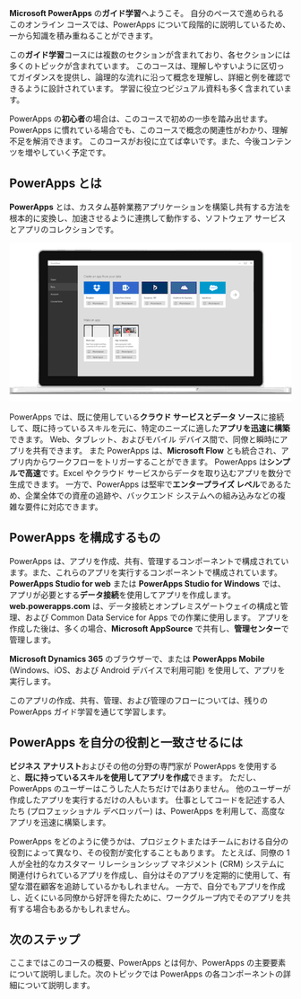 **Microsoft PowerApps** の**ガイド学習**へようこそ。 自分のペースで進められるこのオンライン コースでは、PowerApps について段階的に説明しているため、一から知識を積み重ねることができます。

この**ガイド学習**コースには複数のセクションが含まれており、各セクションには多くのトピックが含まれています。 このコースは、理解しやすいように区切ってガイダンスを提供し、論理的な流れに沿って概念を理解し、詳細と例を確認できるように設計されています。 学習に役立つビジュアル資料も多く含まれています。

PowerApps の**初心者**の場合は、このコースで初めの一歩を踏み出せます。PowerApps に慣れている場合でも、このコースで概念の関連性がわかり、理解不足を解消できます。 このコースがお役に立てば幸いです。また、今後コンテンツを増やしていく予定です。

## <a name="what-is-powerapps"></a>PowerApps とは
**PowerApps** とは、カスタム基幹業務アプリケーションを構築し共有する方法を根本的に変換し、加速させるように連携して動作する、ソフトウェア サービスとアプリのコレクションです。

![PowerApps 概要 (アニメーション)](./media/learning-introducing-powerapps/powerapps-intro.gif)

PowerApps では、既に使用している**クラウド サービスとデータ ソース**に接続して、既に持っているスキルを元に、特定のニーズに適した**アプリを迅速に構築**できます。 Web、タブレット、およびモバイル デバイス間で、同僚と瞬時にアプリを共有できます。 また PowerApps は、**Microsoft Flow** とも統合され、アプリ内からワークフローをトリガーすることができます。 PowerApps は**シンプルで高速**です。Excel やクラウド サービスからデータを取り込むアプリを数分で生成できます。 一方で、PowerApps は堅牢で**エンタープライズ レベル**であるため、企業全体での資産の追跡や、バックエンド システムへの組み込みなどの複雑な要件に対応できます。

## <a name="the-parts-of-powerapps"></a>PowerApps を構成するもの
PowerApps は、アプリを作成、共有、管理するコンポーネントで構成されています。また、これらのアプリを実行するコンポーネントで構成されています。 **PowerApps Studio for web** または **PowerApps Studio for Windows** では、アプリが必要とする**データ接続**を使用してアプリを作成します。 **web.powerapps.com** は、データ接続とオンプレミスゲートウェイの構成と管理、および Common Data Service for Apps での作業に使用します。 アプリを作成した後は、多くの場合、**Microsoft AppSource** で共有し、**管理センター**で管理します。

**Microsoft Dynamics 365** のブラウザーで、または **PowerApps Mobile** (Windows、iOS、および Android デバイスで利用可能) を使用して、アプリを実行します。

このアプリの作成、共有、管理、および管理のフローについては、残りの PowerApps ガイド学習を通じて学習します。

## <a name="how-powerapps-matches-your-role"></a>PowerApps を自分の役割と一致させるには
**ビジネス アナリスト**およびその他の分野の専門家が PowerApps を使用すると、**既に持っているスキルを使用してアプリを作成**できます。 ただし、PowerApps のユーザーはこうした人たちだけではありません。 他のユーザーが作成したアプリを実行するだけの人もいます。 仕事としてコードを記述する人たち (プロフェッショナル デベロッパー) は、PowerApps を利用して、高度なアプリを迅速に構築します。

PowerApps をどのように使うかは、プロジェクトまたはチームにおける自分の役割によって異なり、その役割が変化することもあります。 たとえば、同僚の 1 人が全社的なカスタマー リレーションシップ マネジメント (CRM) システムに関連付けられているアプリを作成し、自分はそのアプリを定期的に使用して、有望な潜在顧客を追跡しているかもしれません。 一方で、自分でもアプリを作成し、近くにいる同僚から好評を得たために、ワークグループ内でそのアプリを共有する場合もあるかもしれません。

## <a name="next-steps"></a>次のステップ
ここまではこのコースの概要、PowerApps とは何か、PowerApps の主要要素について説明しました。次のトピックでは PowerApps の各コンポーネントの詳細について説明します。

